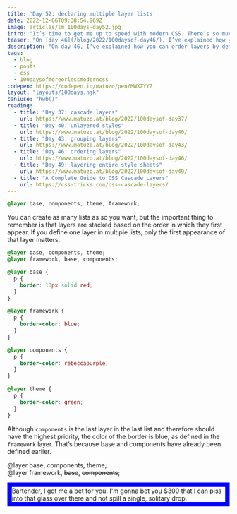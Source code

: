 ```yaml
---
title: 'Day 52: declaring multiple layer lists'
date: 2022-12-06T09:38:54.969Z
image: articles/sm_100days-day52.jpg
intro: "It’s time to get me up to speed with modern CSS. There’s so much new in CSS that I know too little about. To change that I’ve started [#100DaysOfMoreOrLessModernCSS](/blog/2022/100-days-of-more-or-less-modern-css/). Why more or less modern CSS? Because some topics will be about cutting-edge features, while other stuff has been around for quite a while already, but I just have little to no experience with it."
teaser: "On [day 46](/blog/2022/100daysof-day46/), I’ve explained how you can order layers by defining them in a comma-separated list first. The first layer in the list has the lowest priority and the last layer the highest."
description: "On day 46, I’ve explained how you can order layers by defining them in a comma-separated list first. The first layer in the list has the lowest priority and the last layer the highest. You can create as many lists as so you want, but there's an important thing to consider. "
tags:
  - blog
  - posts
  - css
  - 100daysofmoreorlessmoderncss
codepen: https://codepen.io/matuzo/pen/MWXZYYZ
layout: "layouts/100days.njk"
caniuse: "hwb()"
reading:
  - title: "Day 37: cascade layers"
    url: https://www.matuzo.at/blog/2022/100daysof-day37/
  - title: "Day 40: unlayered styles"
    url: https://www.matuzo.at/blog/2022/100daysof-day40/
  - title: "Day 43: grouping layers"
    url: https://www.matuzo.at/blog/2022/100daysof-day43/
  - title: "Day 46: ordering layers"
    url: https://www.matuzo.at/blog/2022/100daysof-day46/
  - title: "Day 49: layering entire style sheets"
    url: https://www.matuzo.at/blog/2022/100daysof-day49/
  - title: "A Complete Guide to CSS Cascade Layers"
    url: https://css-tricks.com/css-cascade-layers/
---
```


```css
@layer base, components, theme, framework;
```

You can create as many lists as so you want, but the important thing to remember is that layers are stacked based on the order in which they first appear. If you define one layer in multiple lists, only the first appearance of that layer matters.

```css
@layer base, components, theme;
@layer framework, base, components;

@layer base {
  p {
    border: 10px solid red;
  }
}

@layer framework {
  p {
    border-color: blue;
  }
}

@layer components {
  p {
    border-color: rebeccapurple;
  }
}

@layer theme {
  p {
    border-color: green;
  }
}
```

<style>
@layer base, components, theme;
@layer framework, components, base;

@layer base {
  [data-sample] p {
    border: 10px solid red;
  }
}

@layer framework {
  [data-sample] p {
    border-color: blue;
  }
}

@layer components {
  [data-sample] p {
    border-color: rebeccapurple;
  }
}

@layer theme {
  [data-sample] p {
    border-color: green;
  }
}
</style>

Although `components` is the last layer in the last list and therefore should have the highest priority, the color of the border is blue, as defined in the `framework` layer. That’s because base and components have already been defined earlier. 

@layer base, components, theme;<br>
@layer framework, <s>base</s>, <s>components</s>;

<div data-sample="demo" class="sample demo1">
<p>
Bartender, I got me a bet for you. I'm gonna bet you $300 that I can piss into that glass over there and not spill a single, solitary drop.
</p>
</div>

